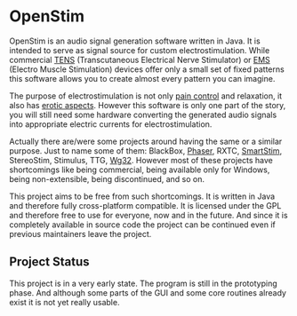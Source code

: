 # OpenStim #

OpenStim is an audio signal generation software written in Java. It is intended to serve as signal source for custom electrostimulation. While commercial [TENS](http://en.wikipedia.org/wiki/TENS) (Transcutaneous Electrical Nerve Stimulator) or [EMS](http://en.wikipedia.org/wiki/Electro_Muscle_Stimulation) (Electro Muscle Stimulation) devices offer only a small set of fixed patterns this software allows you to create almost every pattern you can imagine.

The purpose of electrostimulation is not only [pain control](http://en.wikipedia.org/wiki/Pain_medicine) and relaxation, it also has [erotic aspects](http://en.wikipedia.org/wiki/Erotic_electrostimulation). However this software is only one part of the story, you will still need some hardware converting the generated audio signals into appropriate electric currents for electrostimulation.

Actually there are/were some projects around having the same or a similar purpose. Just to name some of them: BlackBox, [Phaser](http://phaser405.tripod.com/ihome.htm), RXTC, [SmartStim](http://www.smartstim.com/), StereoStim, Stimulus, TTG, [Wg32](http://allan_sydvall.tripod.com/). However most of these projects have shortcomings like being commercial, being available only for Windows, being non-extensible, being discontinued, and so on.

This project aims to be free from such shortcomings. It is written in Java and therefore fully cross-platform compatible. It is licensed under the GPL and therefore free to use for everyone, now and in the future. And since it is completely available in source code the project can be continued even if previous maintainers leave the project.

## Project Status ##

This project is in a very early state. The program is still in the prototyping phase. And although some parts of the GUI and some core routines already exist it is not yet really usable.